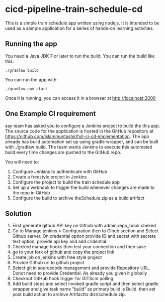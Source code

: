 # cicd-pipeline-train-schedule-cd

This is a simple train schedule app written using nodejs. It is intended to be used as a sample application for a series of hands-on learning activities.

## Running the app

You need a Java JDK 7 or later to run the build. You can run the build like this:

    ./gradlew build

You can run the app with:

    ./gradlew npm_start

Once it is running, you can access it in a browser at [http://localhost:3000](http://localhost:3000)

## One Example CI requirement
say team has asked you to configure a Jenkins project to build the this app. The source code for the application is hosted in the GitHub repository at https://github.com/islammuntashir/full-ci-cd-implementation. The app already has build automation set up using gradle wrapper, and can be built with ./gradlew build. The team wants Jenkins to execute this automated build every time changes are pushed to the GitHub repo.

You will need to:

   1. Configure Jenkins to authenticate with GitHub
   2. Create a freestyle project in Jenkins
   3. Configure the project to build the train schedule app
   4. Set up a webhook to trigger the build whenever changes are made to the repo in GitHub
   5. Configure the build to archive theSchedule.zip as a build artifact

## Solution
1. First generate github API key on Github with  admin:repo_hook cheked
2. Go to Manage jenkins > Configuration then to Gihub section and Select Github server. On credential option provide ID and secret with secrete text option, provide api key and add cridential. 
3. Checked manage hooks then test your connection and then save 
4. go to your fork of github and copy the project link
5. Create job on jenkins with free style project
6. Provide Github url to github project
7. Select git in sourcecode management and provide Repository URL. Donot need to provide Credential. As already you given it globally
8. Checkout GitHub hook trigger for GITScm polling
9. Add build steps and select invoked gradle script and then select gradle wrapper and give task name "build" as primary build is Build. then set post build action to archive Artifactto dist/schedule.zip.
